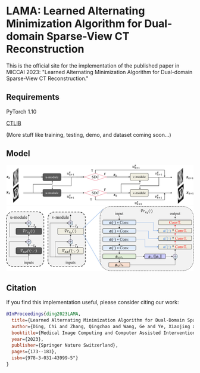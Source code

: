 # LAMA: Learned Alternating Minimization Algorithm for Dual-domain Sparse-View CT Reconstruction

This is the official site for the implementation of the published paper in MICCAI 2023: "Learned Alternating Minimization Algorithm for Dual-domain Sparse-View CT Reconstruction."


## Requirements
PyTorch 1.10

[CTLIB](https://github.com/xwj01/CTLIB)

(More stuff like training, testing, demo, and dataset coming soon...)

## Model
![](https://github.com/chrisdcs/LAMA-Learned-Alternating-Minimization-Algorithm/blob/master/figures/iteration.jpg)
![](https://github.com/chrisdcs/LAMA-Learned-Alternating-Minimization-Algorithm/blob/master/figures/network.jpg)

## Citation
If you find this implementation useful, please consider citing our work:
```bibtex
@InProceedings{ding2023LAMA,
  title={Learned Alternating Minimization Algorithm for Dual-Domain Sparse-View CT Reconstruction},
  author={Ding, Chi and Zhang, Qingchao and Wang, Ge and Ye, Xiaojing and Chen, Yunmei},
  booktitle={Medical Image Computing and Computer Assisted Intervention -- MICCAI 2023},
  year={2023},
  publisher={Springer Nature Switzerland},
  pages={173--183},
  isbn={978-3-031-43999-5"}
}
```
